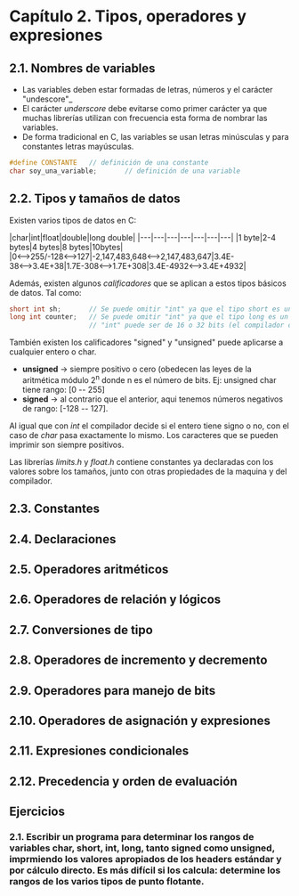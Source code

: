 # Capítulo 2. Tipos, operadores y expresiones

## 2.1. Nombres de variables

* Las variables deben estar formadas de letras, números y el carácter "undescore"_
* El carácter _underscore_ debe evitarse como primer carácter ya que muchas librerías utilizan con frecuencia esta forma de nombrar las variables.
* De forma tradicional en C, las variables se usan letras minúsculas y para constantes letras mayúsculas.

```c
#define CONSTANTE   // definición de una constante
char soy_una_variable;       // definición de una variable
```

## 2.2. Tipos y tamaños de datos

Existen varios tipos de datos en C:

|char|int|float|double|long double|
|---|---|---|---|---|---|---|
|1 byte|2-4 bytes|4 bytes|8 bytes|10bytes|
|0⟷255/-128⟷127|-2,147,483,648⟷2,147,483,647|3.4E-38⟷3.4E+38|1.7E-308⟷1.7E+308|3.4E-4932⟷3.4E+4932|

Además, existen algunos _calificadores_ que se aplican a estos tipos básicos de datos. Tal como:

```c
short int sh;       // Se puede omitir "int" ya que el tipo short es un entero de 16 bits/2 bytes
long int counter;   // Se puede omitir "int" ya que el tipo long es un entero de 32 bits/4 bytes
                    // "int" puede ser de 16 o 32 bits (el compilador dedice el tamaño)
```

También existen los calificadores "signed" y "unsigned" puede aplicarse a cualquier entero o char.

* **unsigned** &#8594; siempre positivo o cero (obedecen las leyes de la aritmética módulo 2<sup>n</sup> donde n es el número de bits. Ej: unsigned char tiene rango: [0 -- 255]
* **signed** &#8594; al contrario que el anterior, aqui tenemos números negativos de rango: [-128 -- 127].

Al igual que con _int_ el compilador decide si el entero tiene signo o no, con el caso de _char_ pasa exactamente lo mismo. Los caracteres que se pueden imprimir son siempre positivos.

Las librerías _limits.h_ y _float.h_ contiene constantes ya declaradas con los valores sobre los tamaños, junto con otras propiedades de la maquina y del compilador.

## 2.3. Constantes

## 2.4. Declaraciones

## 2.5. Operadores aritméticos

## 2.6. Operadores de relación y lógicos

## 2.7. Conversiones de tipo

## 2.8. Operadores de incremento y decremento

## 2.9. Operadores para manejo de bits

## 2.10. Operadores de asignación y expresiones

## 2.11. Expresiones condicionales

## 2.12. Precedencia y orden de evaluación

## Ejercicios

### 2.1. Escribir un programa para determinar los rangos de variables char, short, int, long, tanto signed como unsigned, imprmiendo los valores apropiados de los headers estándar y por cálculo directo. Es más difícil si los calcula: determine los rangos de los varios tipos de punto flotante.